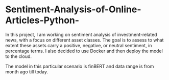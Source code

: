 # Sentiment-Analysis-of-Online-Articles-Python-

In this project, I am working on sentiment analysis of investment-related news, with a focus on different asset classes. The goal is to assess to what extent these assets carry a positive, negative, or neutral sentiment, in percentage terms. I also decided to use Docker and then deploy the model to the cloud.

The model in this particular scenario is finBERT and data range is from month ago till today.
